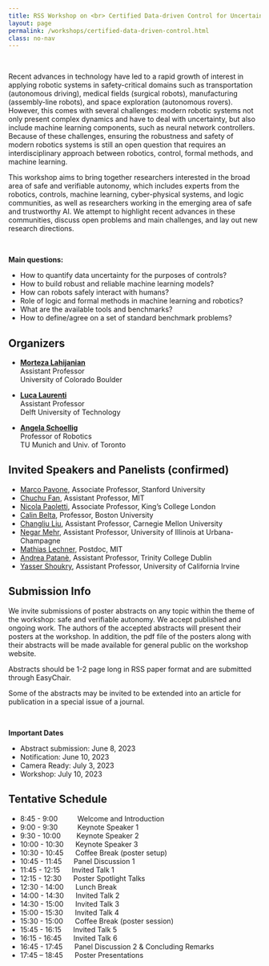 ```yaml
---
title: RSS Workshop on <br> Certified Data-driven Control for Uncertain Robotic Systems
layout: page 
permalink: /workshops/certified-data-driven-control.html
class: no-nav
---
```




<br>
<!-- **Title:**  -->

<!-- **<span style="color:blue">Description</style>** -->

<!-- <span style="color:black"> -->
Recent advances in technology have led to a rapid growth of interest in applying robotic systems in safety-critical domains such as transportation (autonomous driving), medical fields (surgical robots), manufacturing (assembly-line robots), and space exploration (autonomous rovers). However, this comes with several challenges: modern robotic systems not only present complex dynamics and have to deal with uncertainty, but also include machine learning components, such as neural network controllers. Because of these challenges, ensuring the robustness and safety of modern robotics systems is still an open question that requires an interdisciplinary approach between robotics, control, formal methods, and machine learning.
 
This workshop aims to bring together researchers interested in the broad area of safe and verifiable autonomy, which includes experts from the robotics, controls, machine learning, cyber-physical systems, and logic communities, as well as researchers working in the emerging area of safe and trustworthy AI. We attempt to highlight recent advances in these communities, discuss open problems and main challenges, and lay out new research directions.


<br>


**Main questions:**

- How to quantify data uncertainty for the purposes of controls?
- How to build robust and reliable machine learning models?
- How can robots safely interact with humans?
- Role of logic and formal methods in machine learning and robotics?
- What are the available tools and benchmarks?
- How to define/agree on a set of standard benchmark problems?


## Organizers

- **[Morteza Lahijanian](https://www.colorado.edu/aerospace/morteza-lahijanian)**<br>
Assistant Professor  <br>
University of Colorado Boulder  <br>
<!-- [morteza.lahijanian@colorado.edu](mailto:morteza.lahijanian@colorado.edu)<br> -->

- **[Luca Laurenti](https://www.tudelft.nl/en/staff/l.laurenti/)** <br>
Assistant Professor  <br>
Delft University of Technology  <br>
<!-- [l.laurenti@tudelft.nl](mailto:l.laurenti@tudelft.nl)  <br> -->

- **[Angela Schoellig](https://www.dynsyslab.org/prof-angela-schoellig/)** <br>
Professor of Robotics  <br>
TU Munich and Univ. of Toronto  <br>
<!-- [angela.schoellig@utoronto.ca](mailto:angela.schoellig@utoronto.ca) -->




<!-- **Invited Speakers and Panelists** -->
## Invited Speakers and Panelists (confirmed)

<!--  We have invited a number of experts on the topics of the workshop with various backgrounds.  In selecting the speakers, we focused on striking a good balance between the diversity in the areas of expertise, seniority, and gender.  ??? invitees have confirmed their attendance, ??? speakers have tentatively accepted the invitation, and we are yet to hear from a few others.  The list of the invited speakers is shown below.  Lastly, to ensure that the speakers focus on the topic, we plan to ask them to provide the title and abstract of their talks a few weeks in advance. -->



- [Marco Pavone](https://profiles.stanford.edu/marco-pavone), Associate Professor, Stanford University 
- [Chuchu Fan](https://chuchu.mit.edu/), Assistant Professor, MIT
- [Nicola Paoletti](https://nicolapaoletti.com/), Associate Professor, King’s College London 
- [Calin Belta](https://sites.bu.edu/hyness/calin/), Professor, Boston University 
- [Changliu Liu](https://www.ri.cmu.edu/ri-faculty/changliu-liu/), Assistant Professor, Carnegie Mellon University
- [Negar Mehr](http://negar.web.illinois.edu/), Assistant Professor, University of Illinois at Urbana-Champagne
- [Mathias Lechner](https://mlech26l.github.io/pages/about/), Postdoc, MIT
- [Andrea Patanè](https://www.scss.tcd.ie/personnel/apatane), Assistant Professor, Trinity College Dublin 
- [Yasser Shoukry](https://rcpsl.eng.uci.edu/yshoukry/), Assistant Professor, University of California Irvine


## Submission Info

We invite submissions of poster abstracts on any topic within the theme of the workshop: safe and verifiable autonomy. We accept published and ongoing work. The authors of the accepted abstracts will present their posters at the workshop. In addition, the pdf file of the posters along with their abstracts will be made available for general public on the workshop website. 

Abstracts should be 1-2 page long in RSS paper format and are submitted through EasyChair.

Some of the abstracts may be invited to be extended into an article for publication in a special issue of a journal.

<br>

**Important Dates**
- Abstract submission: June 8, 2023
- Notification: June 10, 2023
- Camera Ready: July 3, 2023
- Workshop: July 10, 2023


## Tentative Schedule
<!-- **Tentative Schedule** -->

- 8:45 - 9:00 &nbsp;&nbsp;&nbsp;&nbsp;&nbsp;&nbsp;&nbsp;&nbsp; Welcome and Introduction
- 9:00 - 9:30 &nbsp;&nbsp;&nbsp;&nbsp;&nbsp;&nbsp;&nbsp;&nbsp; Keynote Speaker 1 
- 9:30 - 10:00 &nbsp;&nbsp;&nbsp;&nbsp;&nbsp;&nbsp; Keynote Speaker 2 
- 10:00 - 10:30	&nbsp;&nbsp;&nbsp;&nbsp; Keynote Speaker 3
- 10:30 - 10:45	&nbsp;&nbsp;&nbsp;&nbsp; Coffee Break (poster setup)
- 10:45 - 11:45	&nbsp;&nbsp;&nbsp;&nbsp; Panel Discussion 1
- 11:45 - 12:15	&nbsp;&nbsp;&nbsp;&nbsp; Invited Talk 1
- 12:15 - 12:30	&nbsp;&nbsp;&nbsp;&nbsp; Poster Spotlight Talks
- 12:30 - 14:00	&nbsp;&nbsp;&nbsp;&nbsp; Lunch Break 
- 14:00 - 14:30	&nbsp;&nbsp;&nbsp;&nbsp; Invited Talk 2 
- 14:30 - 15:00	&nbsp;&nbsp;&nbsp;&nbsp; Invited Talk 3
- 15:00 - 15:30	&nbsp;&nbsp;&nbsp;&nbsp; Invited Talk 4
- 15:30 - 15:00	&nbsp;&nbsp;&nbsp;&nbsp; Coffee Break (poster session)
- 15:45 - 16:15	&nbsp;&nbsp;&nbsp;&nbsp; Invited Talk 5
- 16:15 - 16:45	&nbsp;&nbsp;&nbsp;&nbsp; Invited Talk 6
- 16:45 - 17:45	&nbsp;&nbsp;&nbsp;&nbsp; Panel Discussion 2 & Concluding Remarks
- 17:45 – 18:45	&nbsp;&nbsp;&nbsp;&nbsp; Poster Presentations
